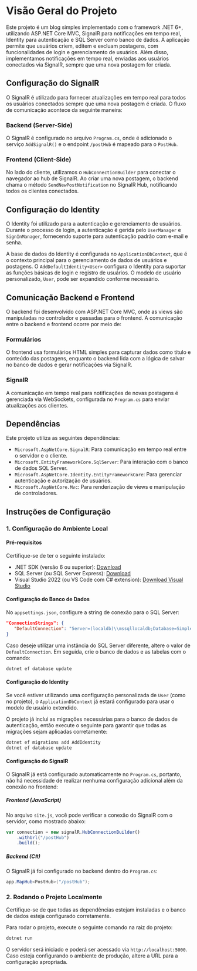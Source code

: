 # Visão Geral do Projeto

Este projeto é um blog simples implementado com o framework .NET 6+, utilizando ASP.NET Core MVC, SignalR para notificações em tempo real, Identity para autenticação e SQL Server como banco de dados. A aplicação permite que usuários criem, editem e excluam postagens, com funcionalidades de login e gerenciamento de usuários. Além disso, implementamos notificações em tempo real, enviadas aos usuários conectados via SignalR, sempre que uma nova postagem for criada.

## Configuração do SignalR

O SignalR é utilizado para fornecer atualizações em tempo real para todos os usuários conectados sempre que uma nova postagem é criada. O fluxo de comunicação acontece da seguinte maneira:

### Backend (Server-Side)

O SignalR é configurado no arquivo `Program.cs`, onde é adicionado o serviço `AddSignalR()` e o endpoint `/postHub` é mapeado para o `PostHub`.

### Frontend (Client-Side)

No lado do cliente, utilizamos o `HubConnectionBuilder` para conectar o navegador ao hub de SignalR. Ao criar uma nova postagem, o backend chama o método `SendNewPostNotification` no SignalR Hub, notificando todos os clientes conectados.

## Configuração do Identity

O Identity foi utilizado para a autenticação e gerenciamento de usuários. Durante o processo de login, a autenticação é gerida pelo `UserManager` e `SignInManager`, fornecendo suporte para autenticação padrão com e-mail e senha.

A base de dados do Identity é configurada no `ApplicationDbContext`, que é o contexto principal para o gerenciamento de dados de usuários e postagens. O `AddDefaultIdentity<User>` configura o Identity para suportar as funções básicas de login e registro de usuários. O modelo de usuário personalizado, `User`, pode ser expandido conforme necessário.

## Comunicação Backend e Frontend

O backend foi desenvolvido com ASP.NET Core MVC, onde as views são manipuladas no controlador e passadas para o frontend. A comunicação entre o backend e frontend ocorre por meio de:

### Formulários

O frontend usa formulários HTML simples para capturar dados como título e conteúdo das postagens, enquanto o backend lida com a lógica de salvar no banco de dados e gerar notificações via SignalR.

### SignalR

A comunicação em tempo real para notificações de novas postagens é gerenciada via WebSockets, configurada no `Program.cs` para enviar atualizações aos clientes.

## Dependências

Este projeto utiliza as seguintes dependências:

- `Microsoft.AspNetCore.SignalR`: Para comunicação em tempo real entre o servidor e o cliente.
- `Microsoft.EntityFrameworkCore.SqlServer`: Para interação com o banco de dados SQL Server.
- `Microsoft.AspNetCore.Identity.EntityFrameworkCore`: Para gerenciar autenticação e autorização de usuários.
- `Microsoft.AspNetCore.Mvc`: Para renderização de views e manipulação de controladores.

## Instruções de Configuração

### 1. Configuração do Ambiente Local

#### **Pré-requisitos**

Certifique-se de ter o seguinte instalado:

- .NET SDK (versão 6 ou superior): [Download](https://dotnet.microsoft.com/en-us/download)
- SQL Server (ou SQL Server Express): [Download](https://www.microsoft.com/pt-br/sql-server/sql-server-downloads)
- Visual Studio 2022 (ou VS Code com C# extension): [Download Visual Studio](https://visualstudio.microsoft.com/)

#### **Configuração do Banco de Dados**

No `appsettings.json`, configure a string de conexão para o SQL Server:

```json
"ConnectionStrings": {
   "DefaultConnection": "Server=(localdb)\\mssqllocaldb;Database=SimpleBlogDb;Trusted_Connection=True;MultipleActiveResultSets=true"
}
```

Caso deseje utilizar uma instância do SQL Server diferente, altere o valor de `DefaultConnection`. Em seguida, crie o banco de dados e as tabelas com o comando:

```bash
dotnet ef database update
```

#### **Configuração do Identity**

Se você estiver utilizando uma configuração personalizada de `User` (como no projeto), o `ApplicationDbContext` já estará configurado para usar o modelo de usuário extendido.

O projeto já inclui as migrações necessárias para o banco de dados de autenticação, então execute o seguinte para garantir que todas as migrações sejam aplicadas corretamente:

```bash
dotnet ef migrations add AddIdentity
dotnet ef database update
```

#### **Configuração do SignalR**

O SignalR já está configurado automaticamente no `Program.cs`, portanto, não há necessidade de realizar nenhuma configuração adicional além da conexão no frontend:

##### **Frontend (JavaScript)**

No arquivo `site.js`, você pode verificar a conexão do SignalR com o servidor, como mostrado abaixo:

```js
var connection = new signalR.HubConnectionBuilder()
    .withUrl("/postHub")
    .build();
```

##### **Backend (C#)**

O SignalR já foi configurado no backend dentro do `Program.cs`:

```csharp
app.MapHub<PostHub>("/postHub");
```

### 2. Rodando o Projeto Localmente

Certifique-se de que todas as dependências estejam instaladas e o banco de dados esteja configurado corretamente.

Para rodar o projeto, execute o seguinte comando na raiz do projeto:

```bash
dotnet run
```

O servidor será iniciado e poderá ser acessado via `http://localhost:5000`. Caso esteja configurando o ambiente de produção, altere a URL para a configuração apropriada.


